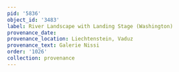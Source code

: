 ```yaml
---
pid: '5836'
object_id: '3483'
label: River Landscape with Landing Stage (Washington)
provenance_date:
provenance_location: Liechtenstein, Vaduz
provenance_text: Galerie Nissi
order: '1026'
collection: provenance
---
```

